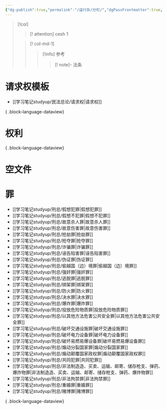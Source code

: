 ```yaml
---
{"dg-publish":true,"permalink":"/运行杂/分栏/","dgPassFrontmatter":true,"created":"2024-09-29T14:53:51.399+08:00","updated":"2024-11-03T00:26:41.609+08:00"}
---
```


> [!col]
>>[! attention] cesh
>>1
>
>>[! col-md-1]
>>>[!info] 参考
>>>>[! note]- 法条
# 请求权模板

- [[学习笔记studyup/民法总论/请求权\|请求权]]

{ .block-language-dataview}
# 权利

{ .block-language-dataview}
# 空文件


# 罪
- [[学习笔记studyup/刑总/假想犯罪\|假想犯罪]]
- [[学习笔记studyup/刑总/假想不犯罪\|假想不犯罪]]
- [[学习笔记studyup/刑总/故意杀人罪\|故意杀人罪]]
- [[学习笔记studyup/刑总/故意伤害罪\|故意伤害罪]]
- [[学习笔记studyup/刑总/抢劫罪\|抢劫罪]]
- [[学习笔记studyup/刑总/抢夺罪\|抢夺罪]]
- [[学习笔记studyup/刑总/诈骗罪\|诈骗罪]]
- [[学习笔记studyup/刑总/诬告陷害罪\|诬告陷害罪]]
- [[学习笔记studyup/刑总/伪证罪\|伪证罪]]
- [[学习笔记studyup/刑总/偷越国（边）境罪\|偷越国（边）境罪]]
- [[学习笔记studyup/刑总/强奸罪\|强奸罪]]
- [[学习笔记studyup/刑总/逃脱罪\|逃脱罪]]
- [[学习笔记studyup/刑总/绑架罪\|绑架罪]]
- [[学习笔记studyup/刑总/防火罪\|防火罪]]
- [[学习笔记studyup/刑总/决水罪\|决水罪]]
- [[学习笔记studyup/刑总/爆炸罪\|爆炸罪]]
- [[学习笔记studyup/刑总/投放危险物质罪\|投放危险物质罪]]
- [[学习笔记studyup/刑总/以其他方法危害公共安全罪\|以其他方法危害公共安全罪]]
- [[学习笔记studyup/刑总/破坏交通设施罪\|破坏交通设施罪]]
- [[学习笔记studyup/刑总/破坏电力设备罪\|破坏电力设备罪]]
- [[学习笔记studyup/刑总/破坏易燃易爆设备罪\|破坏易燃易爆设备罪]]
- [[学习笔记studyup/刑总/煽动分裂国家罪\|煽动分裂国家罪]]
- [[学习笔记studyup/刑总/煽动颠覆国家政权罪\|煽动颠覆国家政权罪]]
- [[学习笔记studyup/刑总/共同犯罪\|共同犯罪]]
- [[学习笔记studyup/刑总/非法制造造、买卖、运输、邮寄、储存枪支、弹药、爆炸物罪\|非法制造造、买卖、运输、邮寄、储存枪支、弹药、爆炸物罪]]
- [[学习笔记studyup/刑总/非法拘禁罪\|非法拘禁罪]]
- [[学习笔记studyup/刑总/重婚罪\|重婚罪]]
- [[学习笔记studyup/刑总/赌博罪\|赌博罪]]

{ .block-language-dataview}